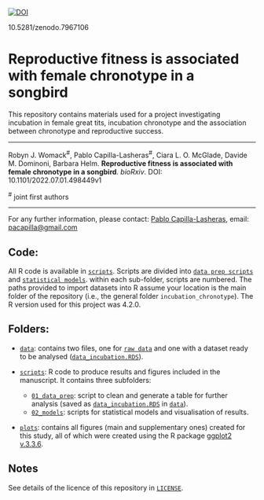 [![DOI](https://zenodo.org/badge/508356105.svg)](https://zenodo.org/badge/latestdoi/508356105)

10.5281/zenodo.7967106

# Reproductive fitness is associated with female chronotype in a songbird

This repository contains materials used for a project investigating incubation in female great tits, incubation chronotype and the association between chronotype and reproductive success.

---

Robyn J. Womack<sup>#</sup>, Pablo Capilla-Lasheras<sup>#</sup>, Ciara L. O. McGlade,  Davide M. Dominoni, Barbara Helm. **Reproductive fitness is associated with female chronotype in a songbird**. *bioRxiv*. DOI: 10.1101/2022.07.01.498449v1

<sup>#</sup> joint first authors

---

For any further information, please contact: [Pablo Capilla-Lasheras](https://scholar.google.com/citations?hl=en&user=5JMTO-kAAAAJ&view_op=list_works&sortby=pubdate), email: pacapilla@gmail.com

## Code:

All R code is available in [`scripts`](https://github.com/PabloCapilla/incubation_chronotype/tree/main/scripts). Scripts are divided into [`data prep scripts`](https://github.com/PabloCapilla/incubation_chronotype/tree/main/scripts/01_data_prep) and [`statistical models`](https://github.com/PabloCapilla/incubation_chronotype/tree/main/scripts/02_models). within each sub-folder, scripts are numbered. The paths provided to import datasets into R assume your location is the main folder of the repository (i.e., the general folder `incubation_chronotype`). The R version used for this project was 4.2.0.

## Folders:

* [`data`](https://github.com/PabloCapilla/incubation_chronotype/tree/main/data): contains two files, one for [`raw data`](https://github.com/PabloCapilla/incubation_chronotype/tree/main/data/01_raw_data) and one with a dataset ready to be analysed ([`data_incubation.RDS`](https://github.com/PabloCapilla/incubation_chronotype/tree/main/data)).

* [`scripts`](https://github.com/PabloCapilla/incubation_chronotype/tree/main/scripts): R code to produce results and figures included in the manuscript. It contains three subfolders:
  + [`01_data_prep`](https://github.com/PabloCapilla/incubation_chronotype/tree/main/scripts/01_data_prep): script to clean and generate a table for further analysis (saved as [`data_incubation.RDS`](https://github.com/PabloCapilla/incubation_chronotype/tree/main/data) in [`data`](https://github.com/PabloCapilla/incubation_chronotype/tree/main/data)).
  + [`02_models`](https://github.com/PabloCapilla/incubation_chronotype/tree/main/scripts/02_models): scripts for statistical models and visualisation of results.

* [`plots`](https://github.com/PabloCapilla/incubation_chronotype/tree/main/plots): contains all figures (main and supplementary ones) created for this study, all of which were created using the R package [ggplot2 v.3.3.6](https://cran.r-project.org/web/packages/ggplot2/index.html).

## Notes

See details of the licence of this repository in [`LICENSE`](https://github.com/PabloCapilla/incubation_chronotype/blob/main/LICENSE).
